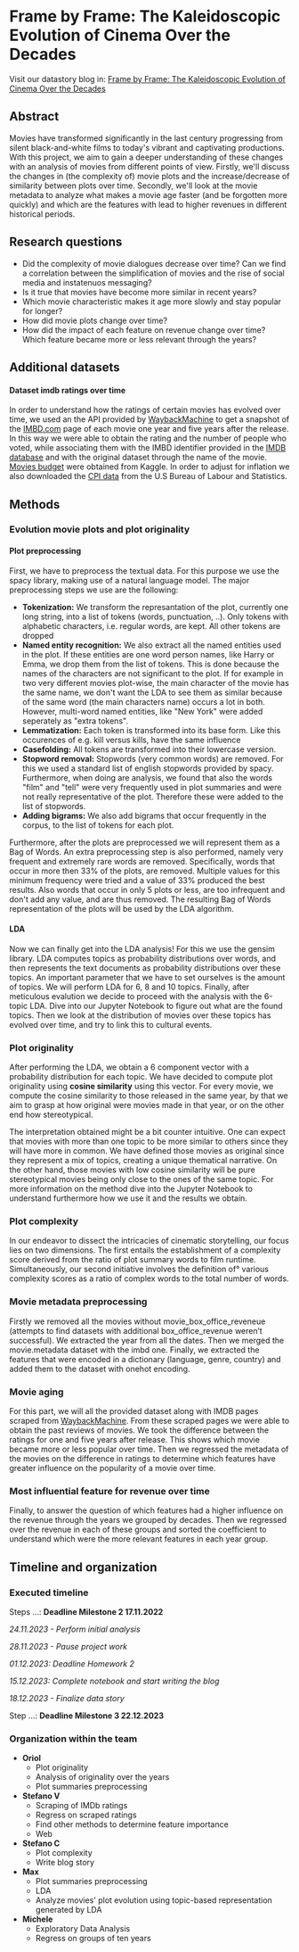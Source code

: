 # Frame by Frame: The Kaleidoscopic Evolution of Cinema Over the Decades

Visit our datastory blog in: [Frame by Frame: The Kaleidoscopic Evolution of Cinema Over the Decades](https://stefanoviel.github.io/moviesevolution/)

## Abstract

Movies have transformed significantly in the last century progressing from silent black-and-white films to today's vibrant and captivating productions. With this project, we aim to gain a deeper understanding of these changes with an analysis of movies from different points of view. Firstly, we'll discuss the changes in (the complexity of) movie plots and the increase/decrease of similarity between plots over time. Secondly, we'll look at the movie metadata to analyze what makes a movie age faster (and be forgotten more quickly) and which are the features with lead to higher revenues in different historical periods.

## Research questions

- Did the complexity of movie dialogues decrease over time? Can we find a correlation between the simplification of movies and the rise of social media and instatenuos messaging?
- Is it true that movies have become more similar in recent years?
- Which movie characteristic makes it age more slowly and stay popular for longer?
- How did movie plots change over time?
- How did the impact of each feature on revenue change over time? Which feature became more or less relevant through the years?

## Additional datasets

#### Dataset imdb ratings over time

In order to understand how the ratings of certain movies has evolved over time, we used an the API provided by [WaybackMachine](https://archive.org/help/wayback_api.php) to get a snapshot of the [IMBD.com](https://www.imdb.com/) page of each movie one year and five years after the release. In this way we were able to obtain the rating and the number of people who voted, while associating them with the IMBD identifier provided in the [IMDB database](https://datasets.imdbws.com/title.basics.tsv.gz) and with the original dataset through the name of the movie. [Movies budget](https://www.kaggle.com/datasets/danielgrijalvas/movies?select=movies.csv) were obtained from Kaggle. In order to adjust for inflation we also downloaded the [CPI data](https://www.bls.gov/cpi/data.htm) from the U.S Bureau of Labour and Statistics.

## Methods

### Evolution movie plots and plot originality

#### Plot preprocessing

First, we have to preprocess the textual data. For this purpose we use the spacy library, making use of a natural language model. The major preprocessing steps we use are the following:

- **Tokenization:** We transform the represantation of the plot, currently one long string, into a list of tokens (words, punctuation, ..). Only tokens with alphabetic characters, i.e. regular words, are kept. All other tokens are dropped
- **Named entity recognition:** We also extract all the named entities used in the plot. If these entities are one word person names, like Harry or Emma, we drop them from the list of tokens. This is done because the names of the characters are not significant to the plot. If for example in two very different movies plot-wise, the main character of the movie has the same name, we don't want the LDA to see them as similar because of the same word (the main characters name) occurs a lot in both. However, multi-word named entities, like "New York" were added seperately as "extra tokens".
- **Lemmatization:** Each token is transformed into its base form. Like this occurences of e.g. kill versus kills, have the same influence
- **Casefolding:** All tokens are transformed into their lowercase version.
- **Stopword removal:** Stopwords (very common words) are removed. For this we used a standard list of english stopwords provided by spacy. Furthermore, when doing are analysis, we found that also the words "film" and "tell" were very frequently used in plot summaries and were not really representative of the plot. Therefore these were added to the list of stopwords.
- **Adding bigrams:** We also add bigrams that occur frequently in the corpus, to the list of tokens for each plot.

Furthermore, after the plots are preprocessed we will represent them as a Bag of Words. An extra preprocessing step is also performed, namely very frequent and extremely rare words are removed. Specifically, words that occur in more then 33% of the plots, are removed. Multiple values for this minimum frequency were tried and a value of 33% produced the best results. Also words that occur in only 5 plots or less, are too infrequent and don't add any value, and are thus removed. The resulting Bag of Words representation of the plots will be used by the LDA algorithm.

#### LDA

Now we can finally get into the LDA analysis! For this we use the gensim library. LDA computes topics as probability distributions over words, and then represents the text documents as probability distributions over these topics. An important parameter that we have to set ourselves is the amount of topics. We will perform LDA for 6, 8 and 10 topics. Finally, after meticulous evalution we decide to proceed with the analysis with the 6-topic LDA. Dive into our Jupyter Notebook to figure out what are the found topics. Then we look at the distribution of movies over these topics has evolved over time, and try to link this to cultural events.

### Plot originality

After performing the LDA, we obtain a 6 component vector with a probability distribution for each topic. We have decided to compute plot originality using **cosine similarity** using this vector. For every movie, we compute the cosine similarity to those released in the same year, by that we aim to grasp at how original were movies made in that year, or on the other end how stereotypical.

The interpretation obtained might be a bit counter intuitive. One can expect that movies with more than one topic to be more similar to others since they will have more in common. We have defined those movies as original since they represent a mix of topics, creating a unique thematical narrative. On the other hand, those movies with low cosine similarity will be pure stereotypical movies being only close to the ones of the same topic. For more information on the method dive into the Jupyter Notebook to understand furthermore how we use it and the results we obtain.

### Plot complexity

In our endeavor to dissect the intricacies of cinematic storytelling, our focus lies on two dimensions. The first entails the establishment of a complexity score derived from the ratio of plot summary words to film runtime. Simultaneously, our second initiative involves the definition of° various complexity scores as a ratio of complex words to the total number of words.

### Movie metadata preprocessing

Firstly we removed all the movies without movie_box_office_reveneue (attempts to find datasets with additional box_office_revenue weren’t successful). We extracted the year from all the dates. Then we merged the movie.metadata dataset with the imbd one. Finally, we extracted the features that were encoded in a dictionary (language, genre, country) and added them to the dataset with onehot encoding.

### Movie aging

For this part, we will all the provided dataset along with IMDB pages scraped from [WaybackMachine](https://archive.org/help/wayback_api.php). From these scraped pages we were able to obtain the past reviews of movies. We took the difference between the ratings for one and five years after release. This shows which movie became more or less popular over time. Then we regressed the metadata of the movies on the difference in ratings to determine which features have greater influence on the popularity of a movie over time.

### Most influential feature for revenue over time

Finally, to answer the question of which features had a higher influence on the revenue through the years we grouped by decades. Then we regressed over the revenue in each of these groups and sorted the coefficient to understand which were the more relevant features in each year group.

## Timeline and organization

### Executed timeline

Steps ...: **Deadline Milestone 2 17.11.2022**

*24.11.2023  - Perform initial analysis*

*28.11.2023 - Pause project work*

*01.12.2023: Deadline Homework 2*

*15.12.2023: Complete notebook and start writing the blog*

*18.12.2023 - Finalize data story*

Step ...: **Deadline Milestone 3 22.12.2023**

### Organization within the team

- **Oriol**
  - Plot originality
  - Analysis of originality over the years
  - Plot summaries preprocessing
- **Stefano V**
  - Scraping of IMDb ratings
  - Regress on scraped ratings
  - Find other methods to determine feature importance
  - Web
- **Stefano C**
  - Plot complexity
  - Write blog story
- **Max**
  - Plot summaries preprocessing 
  - LDA
  - Analyze movies' plot evolution using topic-based representation generated by LDA
- **Michele**
  - Exploratory Data Analysis
  - Regress on groups of ten years

